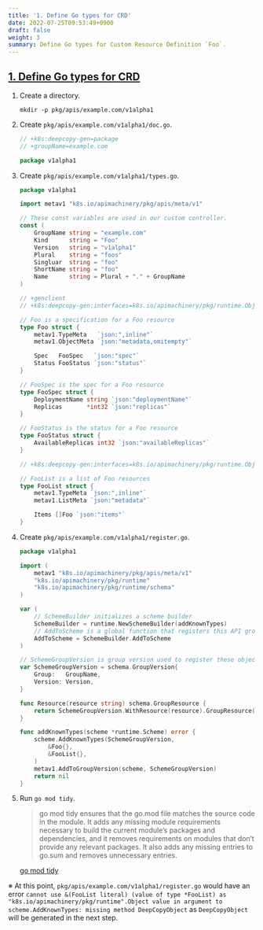 ```yaml
---
title: '1. Define Go types for CRD'
date: 2022-07-25T09:53:49+0900
draft: false
weight: 3
summary: Define Go types for Custom Resource Definition `Foo`.
---
```


## [1. Define Go types for CRD](https://github.com/nakamasato/sample-controller/commit/e4774ae503e13270d7617d41e316611312c131db)

1. Create a directory.

    ```
    mkdir -p pkg/apis/example.com/v1alpha1
    ```

1. Create `pkg/apis/example.com/v1alpha1/doc.go`.

    ```go
    // +k8s:deepcopy-gen=package
    // +groupName=example.com

    package v1alpha1
    ```
1. Create `pkg/apis/example.com/v1alpha1/types.go`.
    ```go
    package v1alpha1

    import metav1 "k8s.io/apimachinery/pkg/apis/meta/v1"

    // These const variables are used in our custom controller.
    const (
        GroupName string = "example.com"
        Kind      string = "Foo"
        Version   string = "v1alpha1"
        Plural    string = "foos"
        Singluar  string = "foo"
        ShortName string = "foo"
        Name      string = Plural + "." + GroupName
    )

    // +genclient
    // +k8s:deepcopy-gen:interfaces=k8s.io/apimachinery/pkg/runtime.Object

    // Foo is a specification for a Foo resource
    type Foo struct {
        metav1.TypeMeta   `json:",inline"`
        metav1.ObjectMeta `json:"metadata,omitempty"`

        Spec   FooSpec   `json:"spec"`
        Status FooStatus `json:"status"`
    }

    // FooSpec is the spec for a Foo resource
    type FooSpec struct {
        DeploymentName string `json:"deploymentName"`
        Replicas       *int32 `json:"replicas"`
    }

    // FooStatus is the status for a Foo resource
    type FooStatus struct {
        AvailableReplicas int32 `json:"availableReplicas"`
    }

    // +k8s:deepcopy-gen:interfaces=k8s.io/apimachinery/pkg/runtime.Object

    // FooList is a list of Foo resources
    type FooList struct {
        metav1.TypeMeta `json:",inline"`
        metav1.ListMeta `json:"metadata"`

        Items []Foo `json:"items"`
    }
    ```

1. Create `pkg/apis/example.com/v1alpha1/register.go`.

    ```go
    package v1alpha1

    import (
        metav1 "k8s.io/apimachinery/pkg/apis/meta/v1"
        "k8s.io/apimachinery/pkg/runtime"
        "k8s.io/apimachinery/pkg/runtime/schema"
    )

    var (
        // SchemeBuilder initializes a scheme builder
        SchemeBuilder = runtime.NewSchemeBuilder(addKnownTypes)
        // AddToScheme is a global function that registers this API group & version to a scheme
        AddToScheme = SchemeBuilder.AddToScheme
    )

    // SchemeGroupVersion is group version used to register these objects.
    var SchemeGroupVersion = schema.GroupVersion{
        Group:   GroupName,
        Version: Version,
    }

    func Resource(resource string) schema.GroupResource {
        return SchemeGroupVersion.WithResource(resource).GroupResource()
    }

    func addKnownTypes(scheme *runtime.Scheme) error {
        scheme.AddKnownTypes(SchemeGroupVersion,
            &Foo{},
            &FooList{},
        )
        metav1.AddToGroupVersion(scheme, SchemeGroupVersion)
        return nil
    }
    ```
1. Run `go mod tidy`.

    > go mod tidy ensures that the go.mod file matches the source code in the module. It adds any missing module requirements necessary to build the current module’s packages and dependencies, and it removes requirements on modules that don’t provide any relevant packages. It also adds any missing entries to go.sum and removes unnecessary entries.

    [go mod tidy](https://go.dev/ref/mod#go-mod-tidy)

※ At this point, `pkg/apis/example.com/v1alpha1/register.go` would have an error `cannot use &(FooList literal) (value of type *FooList) as "k8s.io/apimachinery/pkg/runtime".Object value in argument to scheme.AddKnownTypes: missing method DeepCopyObject` as `DeepCopyObject` will be generated in the next step.
